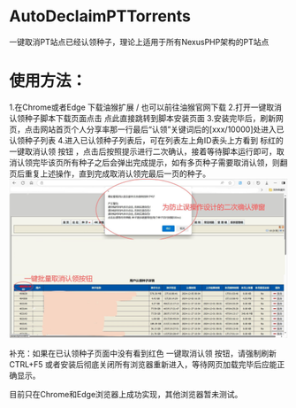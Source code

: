 # AutoDeclaimPTTorrents
一键取消PT站点已经认领种子，理论上适用于所有NexusPHP架构的PT站点

# 使用方法：
1.在Chrome或者Edge 下载油猴扩展  /  也可以前往油猴官网下载
2.打开一键取消认领种子脚本下载页面点击 点此直接跳转到脚本安装页面
3.安装完毕后，刷新网页，点击网站首页个人分享率那一行最后“认领”关键词后的[xxx/10000]处进入已认领种子列表
4.进入已认领种子列表后，可在列表左上角ID表头上方看到 标红的 一键取消认领 按钮 ，点击后按照提示进行二次确认，接着等待脚本运行即可，取消认领完毕该页所有种子之后会弹出完成提示，如有多页种子需要取消认领，则翻页后重复上述操作，直到完成取消认领完最后一页的种子。
![image](https://github.com/lhy2871/AutoDeclaimPTTorrents/blob/main/autodeclaim_screen_nowebsite.jpg)

补充：如果在已认领种子页面中没有看到红色 一键取消认领 按钮，请强制刷新 CTRL+F5 或者安装后彻底关闭所有浏览器重新进入，等待网页加载完毕后应能正确显示。

目前只在Chrome和Edge浏览器上成功实现，其他浏览器暂未测试。
